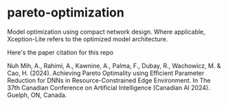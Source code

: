 # pareto-optimization

Model optimization using compact network design. 
Where applicable, Xception-Lite refers to the optimized model architecture.

Here's the paper citation for this repo

Nuh Mih, A., Rahimi, A., Kawnine, A., Palma, F., Dubay, R., Wachowicz, M. & Cao, H. (2024). Achieving Pareto Optimality using Efficient Parameter Reduction for DNNs in Resource-Constrained Edge Environment. In The 37th Canadian Conference on Artificial Intelligence (Canadian AI 2024). Guelph, ON, Canada.
